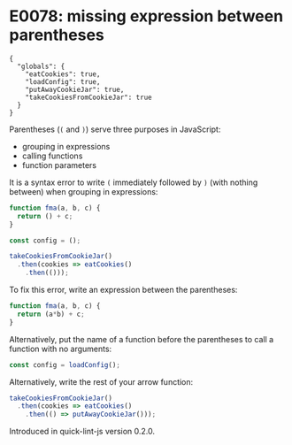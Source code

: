# E0078: missing expression between parentheses

```config-for-examples
{
  "globals": {
    "eatCookies": true,
    "loadConfig": true,
    "putAwayCookieJar": true,
    "takeCookiesFromCookieJar": true
  }
}
```

Parentheses (`(` and `)`) serve three purposes in JavaScript:

* grouping in expressions
* calling functions
* function parameters

It is a syntax error to write `(` immediately followed by `)` (with nothing
between) when grouping in expressions:

```javascript
function fma(a, b, c) {
  return () + c;
}

const config = ();

takeCookiesFromCookieJar()
  .then(cookies => eatCookies()
    .then(()));
```

To fix this error, write an expression between the parentheses:

```javascript
function fma(a, b, c) {
  return (a*b) + c;
}
```

Alternatively, put the name of a function before the parentheses to call a
function with no arguments:

```javascript
const config = loadConfig();
```

Alternatively, write the rest of your arrow function:

```javascript
takeCookiesFromCookieJar()
  .then(cookies => eatCookies()
    .then(() => putAwayCookieJar()));
```


Introduced in quick-lint-js version 0.2.0.
